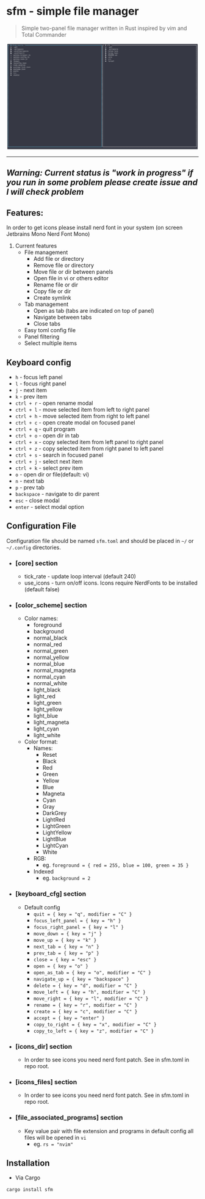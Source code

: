 # sfm - simple file manager

> Simple two-panel file manager written in Rust inspired by vim and Total Commander

![screenshot](./screen.png)

---

## _Warning: Current status is "work in progress" if you run in some problem please create issue and I will check problem_

## Features:

In order to get icons please install nerd font in your system (on screen Jetbrains Mono Nerd Font Mono)

1. Current features
   - File management
     - Add file or directory
     - Remove file or directory
     - Move file or dir between panels
     - Open file in vi or others editor
     - Rename file or dir
     - Copy file or dir
     - Create symlink
   - Tab management
     - Open as tab (tabs are indicated on top of panel)
     - Navigate between tabs
     - Close tabs
   - Easy toml config file
   - Panel filtering
   - Select multiple items

## Keyboard config

- `h` - focus left panel
- `l` - focus right panel
- `j` - next item
- `k` - prev item
- `ctrl + r` - open rename modal
- `ctrl + l` - move selected item from left to right panel
- `ctrl + h` - move selected item from right to left panel
- `ctrl + c` - open create modal on focused panel
- `ctrl + q` - quit program
- `ctrl + o` - open dir in tab
- `ctrl + x` - copy selected item from left panel to right panel
- `ctrl + z` - copy selected item from right panel to left panel
- `ctrl + s` - search in focused panel
- `ctrl + j` - select next item
- `ctrl + k` - select prev item
- `o` - open dir or file(default: vi)
- `n` - next tab
- `p` - prev tab
- `backspace` - navigate to dir parent
- `esc` - close modal
- `enter` - select modal option

## Configuration File

Configuration file should be named `sfm.toml` and should be placed in `~/` or `~/.config` directories.

- ### [core] section

  - tick_rate - update loop interval (default 240)
  - use_icons - turn on/off icons. Icons require NerdFonts to be installed (default false)

- ### [color_scheme] section

  - Color names:
    - foreground
    - background
    - normal_black
    - normal_red
    - normal_green
    - normal_yellow
    - normal_blue
    - normal_magneta
    - normal_cyan
    - normal_white
    - light_black
    - light_red
    - light_green
    - light_yellow
    - light_blue
    - light_magneta
    - light_cyan
    - light_white
  - Color format:
    - Names:
      - Reset
      - Black
      - Red
      - Green
      - Yellow
      - Blue
      - Magneta
      - Cyan
      - Gray
      - DarkGrey
      - LightRed
      - LightGreen
      - LightYellow
      - LightBlue
      - LightCyan
      - White
    - RGB:
      - eg. `foreground = { red = 255, blue = 100, green = 35 }`
    - Indexed
      - eg. `background = 2`

- ### [keyboard_cfg] section

  - Default config
    - `quit = { key = "q", modifier = "C" }`
    - `focus_left_panel = { key = "h" }`
    - `focus_right_panel = { key = "l" }`
    - `move_down = { key = "j" }`
    - `move_up = { key = "k" }`
    - `next_tab = { key = "n" }`
    - `prev_tab = { key = "p" }`
    - `close = { key = "esc" }`
    - `open = { key = "o" }`
    - `open_as_tab = { key = "o", modifier = "C" }`
    - `navigate_up = { key = "backspace" }`
    - `delete = { key = "d", modifier = "C" }`
    - `move_left = { key = "h", modifier = "C" }`
    - `move_right = { key = "l", modifier = "C" }`
    - `rename = { key = "r", modifier = "C" }`
    - `create = { key = "c", modifier = "C" }`
    - `accept = { key = "enter" }`
    - `copy_to_right = { key = "x", modifier = "C" }`
    - `copy_to_left = { key = "z", modifier = "C" }`

- ### [icons_dir] section
  - In order to see icons you need nerd font patch. See in sfm.toml in repo root.
- ### [icons_files] section

  - In order to see icons you need nerd font patch. See in sfm.toml in repo root.

- ### [file_associated_programs] section
  - Key value pair with file extension and programs in default config all files will be opened in `vi`
    - eg. `rs = "nvim"`

## Installation

- Via Cargo

```bash
cargo install sfm

```
